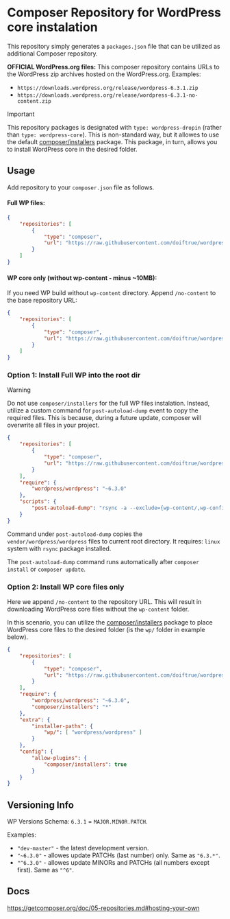 Composer Repository for WordPress core instalation
==================================================

This repository simply generates a `packages.json` file that can be utilized as additional Composer repository. 

**OFFICIAL WordPress.org files:** This composer repository contains URLs to the WordPress zip archives hosted on the WordPress.org. Examples: 
- `https://downloads.wordpress.org/release/wordpress-6.3.1.zip`
- `https://downloads.wordpress.org/release/wordpress-6.3.1-no-content.zip`


> [!IMPORTANT]  
> This repository packages is designated with `type: wordpress-dropin` (rather than `type: wordpress-core`). This is non-standard way, but it allowes to use the default [composer/installers](https://github.com/composer/installers) package. This package, in turn, allows you to install WordPress core in the desired folder.


Usage
-----
Add repository to your `composer.json` file as follows.

#### Full WP files:

```json
{
    "repositories": [
        {
            "type": "composer",
            "url": "https://raw.githubusercontent.com/doiftrue/wordpress-composer-repo/main/repo"
        }
    ]
}
```

#### WP core only (without wp-content - minus ~10MB):

If you need WP build without `wp-content` directory. Append `/no-content` to the base repository URL: 

```json
{
    "repositories": [
        {
            "type": "composer",
            "url": "https://raw.githubusercontent.com/doiftrue/wordpress-composer-repo/main/repo/no-content"
        }
    ]
}
```


### Option 1: Install Full WP into the root dir

> [!WARNING]
> Do not use `composer/installers` for the full WP files instalation. Instead, utilize a custom command for `post-autoload-dump` event to copy the required files. This is because, during a future update, composer will overwrite all files in your project.

```json
{
    "repositories": [
        {
            "type": "composer",
            "url": "https://raw.githubusercontent.com/doiftrue/wordpress-composer-repo/main/repo"
        }
    ],
    "require": {
        "wordpress/wordpress": "~6.3.0"
    },
    "scripts": {
        "post-autoload-dump": "rsync -a --exclude={wp-content/,wp-config-sample.php} ./vendor/wordpress/wordpress/* ./"
    }
}
```

Command under `post-autoload-dump` copies the `vendor/wordpress/wordpress` files to current root directory. It requires: `linux` system with `rsync` package installed.

The `post-autoload-dump` command runs automatically after `composer install` or `composer update`.


### Option 2: Install WP core files only

Here we append `/no-content` to the repository URL. This will result in downloading WordPress core files without the `wp-content` folder.

In this scenario, you can utilize the [composer/installers](https://github.com/composer/installers) package to place WordPress core files to the desired folder (is the `wp/` folder in example below).

```json
{
    "repositories": [
        {
            "type": "composer",
            "url": "https://raw.githubusercontent.com/doiftrue/wordpress-composer-repo/main/repo/no-content"
        }
    ],
    "require": {
        "wordpress/wordpress": "~6.3.0",
        "composer/installers": "*"
    },
    "extra": {
        "installer-paths": {
            "wp/": [ "wordpress/wordpress" ]
        }
    },
    "config": {
        "allow-plugins": {
            "composer/installers": true
        }
    }
}
```


Versioning Info
---------------

WP Versions Schema: `6.3.1` = `MAJOR.MINOR.PATCH`.

Examples:
- `"dev-master"` - the latest development version.
- `"~6.3.0"` - allowes update PATCHs (last number) only. Same as `"6.3.*"`.
- `"^6.3.0"` - allowes update MINORs and PATCHs (all numbers except first). Same as `"^6"`.




Docs
----
https://getcomposer.org/doc/05-repositories.md#hosting-your-own
